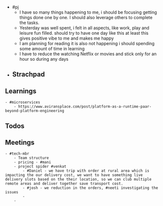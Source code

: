- #pj
	- I have so many things happening to me, i should be focusing getting things done one by one. I should also leverage others to complete the tasks.
	- Yesterday was well spent, i felt in all aspects, like work, play and leisure fun filled. should try to have one day like this at least this gives positive vibe to me and makes me happy
	- I am planning for reading it is also not happening i should spending some amount of time in learning
	- I have to reduce the watching Netflix or movies and stick only for an hour so during any days
- ## Strachpad
## Learnings
	- #microservices
		- https://www.aviransplace.com/post/platform-as-a-runtime-paar-beyond-platform-engineering
## Todos
## Meetings
	- #tech-mbr
		- Team structure
		- pricing - #mani
		- project spider #venkat
			- #Daniel - we have trip with order at rural area which is impacting the our delivery cost, we want to have something live delivery slots based on the their location, so we can club multiple  remote areas and deliver together save transport cost.
			- #josh - we reduction in the orders, #neeti investigating the issues
			-
		-